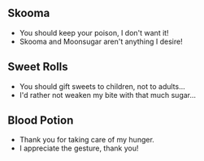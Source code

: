 ## Skooma

- You should keep your poison, I don't want it!
- Skooma and Moonsugar aren't anything I desire!

## Sweet Rolls

- You should gift sweets to children, not to adults...
- I'd rather not weaken my bite with that much sugar...

## Blood Potion

- Thank you for taking care of my hunger.
- I appreciate the gesture, thank you!

